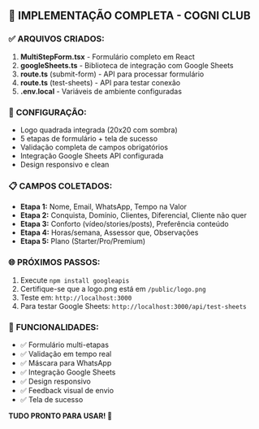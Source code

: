 ## 🚀 **IMPLEMENTAÇÃO COMPLETA - COGNI CLUB**

### ✅ **ARQUIVOS CRIADOS:**
1. **MultiStepForm.tsx** - Formulário completo em React
2. **googleSheets.ts** - Biblioteca de integração com Google Sheets
3. **route.ts** (submit-form) - API para processar formulário
4. **route.ts** (test-sheets) - API para testar conexão
5. **.env.local** - Variáveis de ambiente configuradas

### 🔧 **CONFIGURAÇÃO:**
- Logo quadrada integrada (20x20 com sombra)
- 5 etapas de formulário + tela de sucesso
- Validação completa de campos obrigatórios
- Integração Google Sheets API configurada
- Design responsivo e clean

### 📋 **CAMPOS COLETADOS:**
- **Etapa 1:** Nome, Email, WhatsApp, Tempo na Valor
- **Etapa 2:** Conquista, Domínio, Clientes, Diferencial, Cliente não quer
- **Etapa 3:** Conforto (vídeo/stories/posts), Preferência conteúdo
- **Etapa 4:** Horas/semana, Assessor que, Observações
- **Etapa 5:** Plano (Starter/Pro/Premium)

### 🌐 **PRÓXIMOS PASSOS:**
1. Execute `npm install googleapis`
2. Certifique-se que a logo.png está em `/public/logo.png`
3. Teste em: `http://localhost:3000`
4. Para testar Google Sheets: `http://localhost:3000/api/test-sheets`

### 🎯 **FUNCIONALIDADES:**
- ✅ Formulário multi-etapas
- ✅ Validação em tempo real
- ✅ Máscara para WhatsApp
- ✅ Integração Google Sheets
- ✅ Design responsivo
- ✅ Feedback visual de envio
- ✅ Tela de sucesso

**TUDO PRONTO PARA USAR! 🎉**